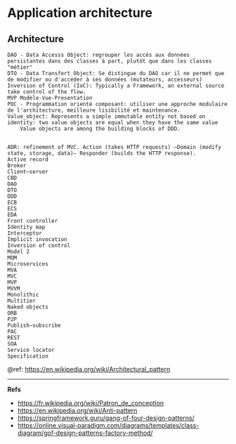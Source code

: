 # Application architecture

Architecture
---
    DAO - Data Accesss Object: regrouper les accès aux données persistantes dans des classes à part, plutôt que dans les classes "métier"
    DTO - Data Transfert Object: Se distingue du DAO car il ne permet que de modifier ou d'accéder à ses données (mutateurs, accesseurs)
    Inversion of Control (IoC): Typically a Framework, an external source take control of the flow.
    MVP Modèle-Vue-Presentation
    POC - Programmation orienté composant: utiliser une approche modulaire de l'architecture, meilleure lisibilité et maintenance.
    Value_object: Represents a simple immutable entity not based on identity: two value objects are equal when they have the same value
        Value objects are among the building blocks of DDD. 


    ADR: refinement of MVC. Action (takes HTTP requests) –Domain (modify state, storage, data)– Responder (builds the HTTP response).
    Active record
    Broker
    Client–server
    CBD
    DAO
    DTO
    DDD
    ECB
    ECS
    EDA
    Front controller
    Identity map
    Interceptor
    Implicit invocation
    Inversion of control
    Model 2
    MOM
    Microservices
    MVA
    MVC
    MVP
    MVVM
    Monolithic
    Multitier
    Naked objects
    ORB
    P2P
    Publish–subscribe
    PAC
    REST
    SOA
    Service locator
    Specification

@ref: https://en.wikipedia.org/wiki/Architectural_pattern

---
**Refs**  
- https://fr.wikipedia.org/wiki/Patron_de_conception
- https://en.wikipedia.org/wiki/Anti-pattern
- https://springframework.guru/gang-of-four-design-patterns/
- https://online.visual-paradigm.com/diagrams/templates/class-diagram/gof-design-patterns-factory-method/

